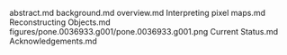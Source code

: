abstract.md
background.md
overview.md
Interpreting pixel maps.md
Reconstructing Objects.md
figures/pone.0036933.g001/pone.0036933.g001.png
Current Status.md
Acknowledgements.md
